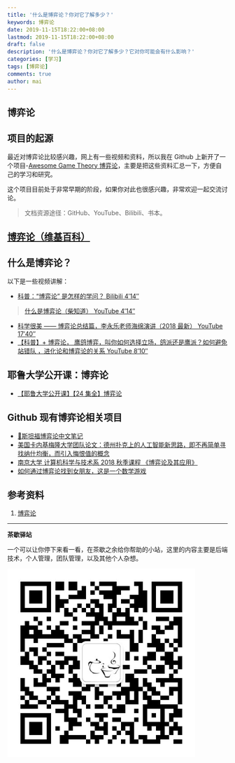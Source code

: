 ```yaml
---
title: '什么是博弈论？你对它了解多少？'
keywords: 博弈论
date: 2019-11-15T18:22:00+08:00
lastmod: 2019-11-15T18:22:00+08:00
draft: false
description: '什么是博弈论？你对它了解多少？它对你可能会有什么影响？'
categories: [学习]
tags: [博弈论]
comments: true
author: mai
---
```


## 博弈论

## 项目的起源

最近对博弈论比较感兴趣，网上有一些视频和资料，所以我在 Github 上新开了一个项目-[Awesome Game Theory 博弈论](https://github.com/yangwenmai/awesome-game-theory)，主要是把这些资料汇总一下，方便自己的学习和研究。

这个项目目前处于非常早期的阶段，如果你对此也很感兴趣，非常欢迎一起交流讨论。

>文档资源途径：GitHub、YouTube、Bilibili、书本。

## [博弈论（维基百科）](https://zh.wikipedia.org/wiki/%E5%8D%9A%E5%BC%88%E8%AE%BA)

## 什么是博弈论？

以下是一些视频讲解：

- [科普：“博弈论” 是怎样的学问？ Bilibili 4′14″](https://www.bilibili.com/video/av14679279/)
>[什么是博弈论（柴知道） YouTube 4′14″](https://www.youtube.com/watch?v=XOf5nkiReLI)
- [科学很美 —— 博弈论总结篇，李永乐老师海绵演讲（2018 最新） YouTube 17′40″](https://www.youtube.com/watch?v=BUn88WTmcOU)
- [【科普】+ 博弈论， 鹰鸽博弈，叫你如何选择立场，鸽派还是鹰派？如何避免站错队 ，进化论和博弈论的关系 YouTube 8′10″](https://www.youtube.com/watch?v=YXUayYPfNQ4)

## 耶鲁大学公开课：博弈论

- [【耶鲁大学公开课】【24 集全】博弈论](https://www.bilibili.com/video/av53405006/)

## Github 现有博弈论相关项目

- [📖斯坦福博弈论中文笔记](https://github.com/apachecn/stanford-game-theory-notes-zh)
- [美国卡内基梅隆大学团队论文：德州扑克上的人工智能新思路，即不再简单寻找纳什均衡，而引入悔恨值的概念](https://github.com/peterjiawhite/Superhuman_AI_in_multiplayer_poker_-)
- [南京大学 计算机科学与技术系 2018 秋季课程 《博弈论及其应用》](https://github.com/kestory/NJU-GameTheory-Homework)
- [如何通过博弈论找到女朋友，这是一个数学游戏](https://github.com/gaosiqiang/gameTheory/blob/master/README.md)

## 参考资料

1. [博弈论](https://github.com/yangwenmai/awesome-game-theory)

----

**茶歇驿站**

一个可以让你停下来看一看，在茶歇之余给你帮助的小站，这里的内容主要是后端技术，个人管理，团队管理，以及其他个人杂想。

![茶歇驿站二维码](https://raw.githubusercontent.com/yangwenmai/maiyang.me/master/blog/tech_tea.jpg)
